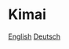# Kimai

[English](https://actxc.gitbooks.io/kimai_documentation/content/v/multilang/en/index.html)
[Deutsch](https://actxc.gitbooks.io/kimai_documentation/content/v/multilang/de/index.html)


